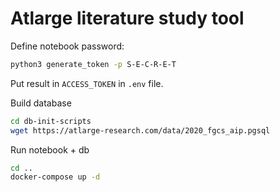 # Atlarge literature study tool

Define notebook password:
```bash
python3 generate_token -p S-E-C-R-E-T
```
Put result in `ACCESS_TOKEN` in `.env` file. 

Build database
```bash
cd db-init-scripts
wget https://atlarge-research.com/data/2020_fgcs_aip.pgsql
```

Run notebook + db
```bash
cd ..
docker-compose up -d
```
